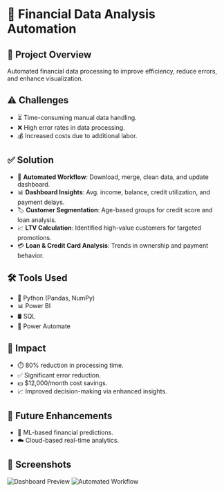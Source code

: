 # 🚀 Financial Data Analysis Automation

## 📌 Project Overview
Automated financial data processing to improve efficiency, reduce errors, and enhance visualization.
## ⚠️ Challenges
- ⏳ Time-consuming manual data handling.
- ❌ High error rates in data processing.
- 💰 Increased costs due to additional labor.

## ✅ Solution
- 🔄 **Automated Workflow**: Download, merge, clean data, and update dashboard.
- 📊 **Dashboard Insights**: Avg. income, balance, credit utilization, and payment delays.
- 🏷️ **Customer Segmentation**: Age-based groups for credit score and loan analysis.
- 📈 **LTV Calculation**: Identified high-value customers for targeted promotions.
- 💳 **Loan & Credit Card Analysis**: Trends in ownership and payment behavior.

## 🛠 Tools Used
- 🐍 Python (Pandas, NumPy)
- 📊 Power BI
- 🛢️ SQL
- 🔄 Power Automate

## 🎯 Impact
- ⏱️ 80% reduction in processing time.
- ✅ Significant error reduction.
- 💵 $12,000/month cost savings.
- 📈 Improved decision-making via enhanced insights.

## 🔮 Future Enhancements
- 🤖 ML-based financial predictions.
- ☁️ Cloud-based real-time analytics.

## 📸 Screenshots
![Dashboard Preview](https://github.com/user-attachments/assets/ed0e7a36-8a98-4742-aef3-57339a4f22da)
![Automated Workflow]([https://dummyimage.com/800x400/000/fff&text=Automated+Workflow](https://github.com/user-attachments/assets/853b1e4b-362d-491d-ac1b-3b19e22b234a))


